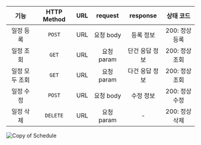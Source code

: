 |    기능    | HTTP Method | URL | request  | response |       상태 코드        |
|:--------:|:-----------:|:---:|:--------:|:--------:|:------------------:|
|  일정 등록   |   `POST`    | URL | 요청 body  |  등록 정보   |     200: 정상등록      |
|  일정 조회   |    `GET`    | URL | 요청 param | 단건 응답 정보 |     200: 정상조회      |
| 일정 모두 조회 |    `GET`    | URL | 요청 param | 다건 응답 정보 |     200: 정상조회      |
|  일정 수정   |   `POST`    | URL | 요청 body  |  수정 정보   |     200: 정상수정      |
|  일정 삭제   |  `DELETE`   | URL | 요청 param |    -     |     200: 정상삭제      |

![Copy of Schedule](https://github.com/user-attachments/assets/52242c68-8c92-43cd-bf2a-a9af533ec404)
